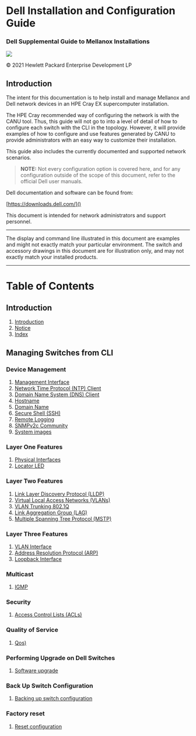 # Dell Installation and Configuration Guide

### Dell Supplemental Guide to Mellanox Installations

![](../../../../img/network/management_network/intro.png)

© 2021 Hewlett Packard Enterprise Development LP

## Introduction

The intent for this documentation is to help install and manage Mellanox and Dell network devices in an HPE Cray EX supercomputer installation.

The HPE Cray recommended way of configuring the network is with the CANU tool. Thus, this guide will not go to into a level of detail of how to configure each switch with the CLI in the topology. However, it will provide examples of how to configure and use features generated by CANU to provide administrators with an easy way to customize their installation.

This guide also includes the currently documented and supported network scenarios.

> **NOTE:** Not every configuration option is covered here, and for any configuration outside of the scope of this document, refer to the official Dell user manuals.

Dell documentation and software can be found from:

[https://downloads.dell.com/]()

This document is intended for network administrators and support personnel.

__________________________________
The display and command line illustrated in this document are examples and might not exactly match your particular environment. The switch and accessory drawings in this document are for illustration only, and may not exactly match your installed products.
__________________________________

# Table of Contents

## Introduction

   1. [Introduction](../index.md)
   1. [Notice](../index.md)
   1. [Index](../index.md)

## Managing Switches from CLI

### Device Management

  1. [Management Interface](./management_interface.md)
  1. [Network Time Protocol (NTP) Client](./ntp.md)
  1. [Domain Name System (DNS) Client](./dns-client.md)
  1. [Hostname](./hostname.md)
  1. [Domain Name](./domain_name.md)
  1. [Secure Shell (SSH)](./ssh.md)
  1. [Remote Logging](./remote_logging.md)
  1. [SNMPv2c Community](./snmp-community.md)
  1. [System images](./system_images.md)

### Layer One Features

  1. [Physical Interfaces](./physical_interfaces.md)
  1. [Locator LED](./locator_led.md)

### Layer Two Features

  1. [Link Layer Discovery Protocol (LLDP)](./lldp.md)
  1. [Virtual Local Access Networks (VLANs)](./vlan.md)
  1. [VLAN Trunking 802.1Q](./vlan_trunking_8021q.md)
  1. [Link Aggregation Group (LAG)](./lag.md)
  1. [Multiple Spanning Tree Protocol (MSTP)](./mstp.md)

### Layer Three Features

  1. [VLAN Interface](./vlan_interface.md)
  1. [Address Resolution Protocol (ARP)](./arp.md)
  1. [Loopback Interface](./loopback.md)

### Multicast

  1. [IGMP](./igmp.md)

### Security

  1. [Access Control Lists (ACLs)](./acl.md)

### Quality of Service

  1. [Qos)](./qos.md)

### Performing Upgrade on Dell Switches

  1. [Software upgrade](./upgrade.md)

### Back Up Switch Configuration

  1. [Backing up switch configuration](./backup.md)

### Factory reset

  1. [Reset configuration](./reset.md)
 



